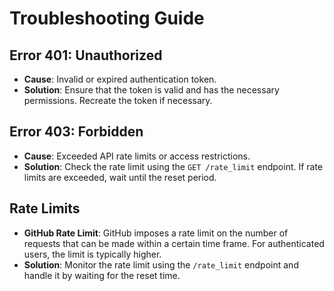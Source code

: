 # Troubleshooting Guide

## Error 401: Unauthorized
- **Cause**: Invalid or expired authentication token.
- **Solution**: Ensure that the token is valid and has the necessary permissions. Recreate the token if necessary.

## Error 403: Forbidden
- **Cause**: Exceeded API rate limits or access restrictions.
- **Solution**: Check the rate limit using the `GET /rate_limit` endpoint. If rate limits are exceeded, wait until the reset period.

## Rate Limits
- **GitHub Rate Limit**: GitHub imposes a rate limit on the number of requests that can be made within a certain time frame. For authenticated users, the limit is typically higher.
- **Solution**: Monitor the rate limit using the `/rate_limit` endpoint and handle it by waiting for the reset time.
